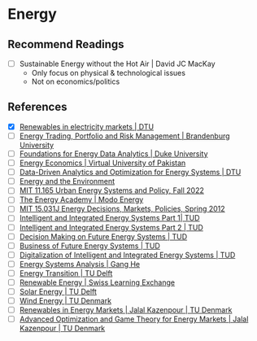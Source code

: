 # Energy



## Recommend Readings

- [ ] Sustainable Energy without the Hot Air | David JC MacKay
  - Only focus on physical & technological issues
  - Not on economics/politics

## References

- [x] [Renewables in electricity markets | DTU](https://www.youtube.com/@-Renewablesinelectricitymarket/playlists)
- [ ] [Energy Trading, Portfolio and Risk Management | Brandenburg University](https://www.youtube.com/playlist?list=PLWVdW85uAEcqZVfjn8sRB7NKIDu0KE_LM)
- [ ] [Foundations for Energy Data Analytics | Duke University](https://www.youtube.com/playlist?list=PLKyB9RYzaFRjAhWeCHCFkZP46y8fUZTfs)
- [ ] [Energy Economics | Virtual University of Pakistan](https://www.youtube.com/playlist?list=PLKyB9RYzaFRjAhWeCHCFkZP46y8fUZTfs)
- [ ] [Data-Driven Analytics and Optimization for Energy Systems | DTU](https://www.youtube.com/playlist?list=PLKLR7D59yU0dPnB5EEmDd-2O2Rpjx9Uu6)
- [ ] [Energy and the Environment](https://www.youtube.com/@1008arnette/playlists)
- [ ] [MIT 11.165 Urban Energy Systems and Policy, Fall 2022](https://www.youtube.com/playlist?list=PLUl4u3cNGP63SEOB1q95TFs0hwyf1d7BG)
- [ ] [The Energy Academy | Modo Energy](https://www.youtube.com/playlist?list=PL_lhNBgOJnjQRoyhBzgpvTTQHi-5XHszM)
- [ ] [MIT 15.031J Energy Decisions, Markets, Policies, Spring 2012](https://www.youtube.com/playlist?list=PLUl4u3cNGP62JKM25M14gy0qaHWx3QyjP)
- [ ] [Intelligent and Integrated Energy Systems Part 1| TUD](https://www.youtube.com/@iies01xintelligentandinteg54)
- [ ] [Intelligent and Integrated Energy Systems Part 2 | TUD](https://www.youtube.com/@iies02xintelligentandinteg46)
- [ ] [Decision Making on Future Energy Systems | TUD](https://www.youtube.com/@iies03xdecisionmakingonfut67/videos)
- [ ] [Business of Future Energy Systems | TUD](https://www.youtube.com/@iies04xbusinessoffutureene16)
- [ ] [Digitalization of Intelligent and Integrated Energy Systems | TUD](https://www.edx.org/learn/energy/delft-university-of-technology-digitalization-of-intelligent-and-integrated-energy-systems?index=product&queryID=f19b594cfd71c2f8e797bc8cd2fc9a66&position=1)
- [ ] [Energy Systems Analysis | Gang He](https://www.youtube.com/playlist?list=PLqWfWeUO-m_nmvsUttkUs4ZNEEAdvxvUI)
- [ ] [Energy Transition | TU Delft](https://www.youtube.com/playlist?list=PLeEC3p3fJt1eH28bamAEIN_CaGOsve9lt)
- [ ] [Renewable Energy | Swiss Learning Exchange](https://www.youtube.com/playlist?list=PLb5SyhPhDyTehqo1rU6iqhTjeyR_PWMak)
- [ ] [Solar Energy | TU Delft](https://www.youtube.com/playlist?list=PL92kQtqBVlONBa1F3__xNBgMv4FrKTpNe)
- [ ] [Wind Energy | TU Denmark](https://www.youtube.com/playlist?list=PL92kQtqBVlOOUZuXjOuY-9Z2o5W8hRvta)
- [ ] [Renewables in Energy Markets | Jalal Kazenpour | TU Denmark](https://www.youtube.com/playlist?list=PLe7H9pun_r8bsWrLZ483DhVt8zvU4jv8P)
- [ ] [Advanced Optimization and Game Theory for Energy Markets | Jalal Kazenpour | TU Denmark](https://www.youtube.com/playlist?list=PLe7H9pun_r8YHoGv0TnYxUsgbj0xAJmMR)
